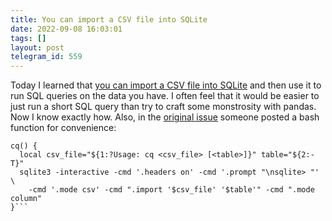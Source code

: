```yaml
---
title: You can import a CSV file into SQLite
date: 2022-09-08 16:03:01
tags: []
layout: post
telegram_id: 559
---
```


Today I learned that [you can import a CSV file into SQLite](https://til.simonwillison.net/sqlite/one-line-csv-operations) and then use it to run SQL queries on the data you have. I often feel that it would be easier to just run a short SQL query than try to craft some monstrosity with pandas. Now I know exactly how. Also, in the [original issue](https://github.com/multiprocessio/dsq/issues/70) someone posted a bash function for convenience:

```# Usage: cq <csv_file> [<table>]
cq() {
  local csv_file="${1:?Usage: cq <csv_file> [<table>]}" table="${2:-T}"
  sqlite3 -interactive -cmd '.headers on' -cmd '.prompt "\nsqlite> "' \
    -cmd '.mode csv' -cmd ".import '$csv_file' '$table'" -cmd ".mode column"
}```
